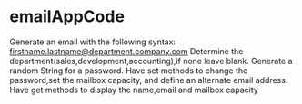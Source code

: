 # emailAppCode
Generate an email with the following syntax: firstname.lastname@department.company.com
Determine the department(sales,development,accounting),if none leave blank.
Generate a random String for a password. 
Have set methods to change the password,set the mailbox capacity, and define an alternate email address.
Have get methods to display the name,email and mailbox capacity
